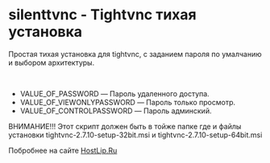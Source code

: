 # silenttvnc - Tightvnc тихая установка
<p>Простая тихая установка для tightvnc, с заданием пароля по умалчанию и выбором архитектуры.</p><br>
<ul>
<li>VALUE_OF_PASSWORD — Пароль удаленного доступа.</li>
<li>VALUE_OF_VIEWONLYPASSWORD — Пароль только просмотр.</li>
<li>VALUE_OF_CONTROLPASSWORD — Пароль админский.</li>
</ul>
<p>ВНИМАНИЕ!!! Этот скрипт должен быть в тойже папке где и файлы установки tightvnc-2.7.10-setup-32bit.msi и tightvnc-2.7.10-setup-64bit.msi</p>
Побробнее на сайте <a href="https://hostlip.ru/tightvnc-tixaya-ustanovka/">HostLip.Ru</a>

